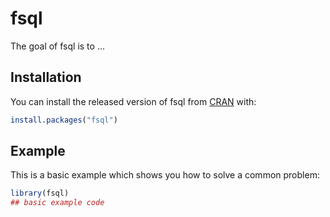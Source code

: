 
# fsql

<!-- badges: start -->
<!-- badges: end -->

The goal of fsql is to ...

## Installation

You can install the released version of fsql from [CRAN](https://CRAN.R-project.org) with:

``` r
install.packages("fsql")
```

## Example

This is a basic example which shows you how to solve a common problem:

``` r
library(fsql)
## basic example code
```

